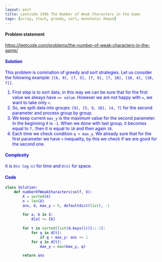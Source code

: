 ```yaml
---
layout: post
title: Leetcode 1996 The Number of Weak Characters in the Game
tags: [array, stack, greedy, sort, monotonic deque]
---
```


#### Problem statement

<a href="https://leetcode.com/problems/the-number-of-weak-characters-in-the-game/"> <font color = blue>https://leetcode.com/problems/the-number-of-weak-characters-in-the-game/

#### Solution
This problem is comination of greedy and sort strategies. Let us consider the following example: `[[6, 9], [7, 5], [7, 9], [7, 10], [10, 4], [10, 7]]`.

1. First step is to sort data, in this way we can be sure that for the first value we always have `<= value`. However we are not happy with `=`, we want to take only `<`.
2. So, we split data into groups: `[9], [5, 9, 10], [4, 7]` for the second parameter and process group by group.
3. We keep current `max_y` is the maximum value for the second parameter. In the beginning it is `-1`. When we done with last group, it becomes equal to `7,` then it is equal to `10` and then again `10`.
4. Each time we check condition `q < max_y`. We already sure that for the first parameter we have `<` inequality, by this we check if we are good for the second one.

#### Complexity
It is `O(n log n)` for time and `O(n)` for space.

#### Code
```python
class Solution:
    def numberOfWeakCharacters(self, X):
        X = sorted(X)
        n = len(X)
        ans, d, max_y = 0, defaultdict(list), -1
 
        for a, b in X:
            d[a] += [b]
            
        for t in sorted(list(d.keys()))[::-1]:
            for q in d[t]:
                if q < max_y: ans += 1
            for q in d[t]:
                max_y = max(max_y, q)
                
        return ans
```